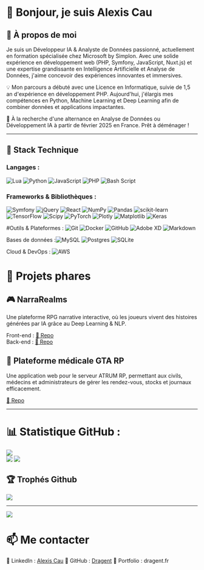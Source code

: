 
# 👋 Bonjour, je suis Alexis Cau

## 🚀 À propos de moi

Je suis un Développeur IA & Analyste de Données passionné, actuellement en formation spécialisée chez Microsoft by Simplon. Avec une solide expérience en développement web (PHP, Symfony, JavaScript, Nuxt.js) et une expertise grandissante en Intelligence Artificielle et Analyse de Données, j'aime concevoir des expériences innovantes et immersives.

💡 Mon parcours a débuté avec une Licence en Informatique, suivie de 1,5 an d'expérience en développement PHP. Aujourd'hui, j'élargis mes compétences en Python, Machine Learning et Deep Learning afin de combiner données et applications impactantes.

📌 À la recherche d'une alternance en Analyse de Données ou Développement IA à partir de février 2025 en France. Prêt à déménager !

---
##  🔨 Stack Technique

### Langages : 
![Lua](https://img.shields.io/badge/lua-%232C2D72.svg?style=for-the-badge&logo=lua&logoColor=white) ![Python](https://img.shields.io/badge/python-3670A0?style=for-the-badge&logo=python&logoColor=ffdd54) ![JavaScript](https://img.shields.io/badge/javascript-%23323330.svg?style=for-the-badge&logo=javascript&logoColor=%23F7DF1E) ![PHP](https://img.shields.io/badge/php-%23777BB4.svg?style=for-the-badge&logo=php&logoColor=white) ![Bash Script](https://img.shields.io/badge/bash_script-%23121011.svg?style=for-the-badge&logo=gnu-bash&logoColor=white)

### Frameworks & Bibliothèques : 
![Symfony](https://img.shields.io/badge/symfony-%23000000.svg?style=for-the-badge&logo=symfony&logoColor=white) ![jQuery](https://img.shields.io/badge/jquery-%230769AD.svg?style=for-the-badge&logo=jquery&logoColor=white)  ![React](https://img.shields.io/badge/react-%2320232a.svg?style=for-the-badge&logo=react&logoColor=%2361DAFB)  ![NumPy](https://img.shields.io/badge/numpy-%23013243.svg?style=for-the-badge&logo=numpy&logoColor=white) ![Pandas](https://img.shields.io/badge/pandas-%23150458.svg?style=for-the-badge&logo=pandas&logoColor=white) ![scikit-learn](https://img.shields.io/badge/scikit--learn-%23F7931E.svg?style=for-the-badge&logo=scikit-learn&logoColor=white) ![TensorFlow](https://img.shields.io/badge/TensorFlow-%23FF6F00.svg?style=for-the-badge&logo=TensorFlow&logoColor=white) ![Scipy](https://img.shields.io/badge/SciPy-%230C55A5.svg?style=for-the-badge&logo=scipy&logoColor=%white) ![PyTorch](https://img.shields.io/badge/PyTorch-%23EE4C2C.svg?style=for-the-badge&logo=PyTorch&logoColor=white) ![Plotly](https://img.shields.io/badge/Plotly-%233F4F75.svg?style=for-the-badge&logo=plotly&logoColor=white) ![Matplotlib](https://img.shields.io/badge/Matplotlib-%23ffffff.svg?style=for-the-badge&logo=Matplotlib&logoColor=black) ![Keras](https://img.shields.io/badge/Keras-%23D00000.svg?style=for-the-badge&logo=Keras&logoColor=white) 

#Outils & Plateformes : ![Git](https://img.shields.io/badge/git-%23F05033.svg?style=for-the-badge&logo=git&logoColor=white) ![Docker](https://img.shields.io/badge/docker-%230db7ed.svg?style=for-the-badge&logo=docker&logoColor=white) ![GitHub](https://img.shields.io/badge/github-%23121011.svg?style=for-the-badge&logo=github&logoColor=white) ![Adobe XD](https://img.shields.io/badge/Adobe%20XD-470137?style=for-the-badge&logo=Adobe%20XD&logoColor=#FF61F6) ![Markdown](https://img.shields.io/badge/markdown-%23000000.svg?style=for-the-badge&logo=markdown&logoColor=white) 

Bases de données :![MySQL](https://img.shields.io/badge/mysql-4479A1.svg?style=for-the-badge&logo=mysql&logoColor=white)  ![Postgres](https://img.shields.io/badge/postgres-%23316192.svg?style=for-the-badge&logo=postgresql&logoColor=white)  ![SQLite](https://img.shields.io/badge/sqlite-%2307405e.svg?style=for-the-badge&logo=sqlite&logoColor=white) 

Cloud & DevOps : ![AWS](https://img.shields.io/badge/AWS-%23FF9900.svg?style=for-the-badge&logo=amazon-aws&logoColor=white)

# 📌 Projets phares

## 🎮 NarraRealms

Une plateforme RPG narrative interactive, où les joueurs vivent des histoires générées par IA grâce au Deep Learning & NLP.

Front-end : [🔗 Repo](https://github.com/Bastien-OC20/narra) </br>
Back-end : [🔗 Repo](https://github.com/BahriAhmed/NarraRealms)

## 🏥 Plateforme médicale GTA RP

Une application web pour le serveur ATRUM RP, permettant aux civils, médecins et administrateurs de gérer les rendez-vous, stocks et journaux efficacement.

[🔗 Repo](https://github.com/dragent/Lsms_Atrium)

---

# 📊 Statistique GitHub :
![](https://github-readme-stats.vercel.app/api?username=dragent&theme=dark&hide_border=false&include_all_commits=true&count_private=false)<br/>
![](https://github-readme-streak-stats.herokuapp.com/?user=dragent&theme=dark&hide_border=false) ![](https://github-readme-stats.vercel.app/api/top-langs/?username=dragent&theme=dark&hide_border=false&include_all_commits=true&count_private=false&layout=compact)

## 🏆 Trophés Github
![](https://github-profile-trophy.vercel.app/?username=dragent&theme=radical&no-frame=true&no-bg=true&margin-w=4)

---
[![](https://visitcount.itsvg.in/api?id=dragent&icon=0&color=1)](https://visitcount.itsvg.in)

# 📫 Me contacter

📍 LinkedIn : [Alexis Cau](https://www.linkedin.com/in/alexis-cau/)
📍 GitHub : [Dragent](https://github.com/dragent)
📍 Portfolio : dragent.fr
